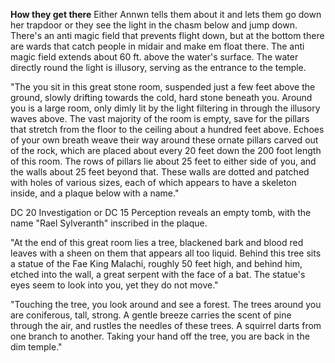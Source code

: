 **How they get there**
Either Annwn tells them about it and lets them go down her trapdoor or they see the light in the chasm below and jump down. There's an anti magic field that prevents flight down, but at the bottom there are wards that catch people in midair and make em float there. The anti magic field extends about 60 ft. above the water's surface. The water directly round the light is illusory, serving as the entrance to the temple.

"The you sit in this great stone room, suspended just a few feet above the ground, slowly drifting towards the cold, hard stone beneath you. Around you is a large room, only dimly lit by the light filtering in through the illusory waves above. The vast majority of the room is empty, save for the pillars that stretch from the floor to the ceiling about a hundred feet above. Echoes of your own breath weave their way around these ornate pillars carved out of the rock, which are placed about every 20 feet down the 200 foot length of this room. The rows of pillars lie about 25 feet to either side of you, and the walls about 25 feet beyond that. These walls are dotted and patched with holes of various sizes, each of which appears to have a skeleton inside, and a plaque below with a name."

DC 20 Investigation or DC 15 Perception reveals an empty tomb, with the name "Rael Sylveranth" inscribed in the plaque.

"At the end of this great room lies a tree, blackened bark and blood red leaves with a sheen on them that appears all too liquid. Behind this tree sits a statue of the Fae King Malachi, roughly 50 feet high, and behind him, etched into the wall, a great serpent with the face of a bat. The statue's eyes seem to look into you, yet they do not move."

"Touching the tree, you look around and see a forest. The trees around you are coniferous, tall, strong. A gentle breeze carries the scent of pine through the air, and rustles the needles of these trees. A squirrel darts from one branch to another. Taking your hand off the tree, you are back in the dim temple."